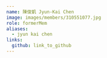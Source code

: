 ```yaml
---
name: 陳俊凱 Jyun-Kai Chen 
image: images/members/310551077.jpg 
role: formerMem
aliases:
  - jyun kai chen
links:
  github: link_to_github 
---
```

